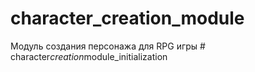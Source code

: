 # character_creation_module
Модуль создания персонажа для RPG игры
#   c h a r a c t e r _ c r e a t i o n _ m o d u l e _ i n i t i a l i z a t i o n  
 